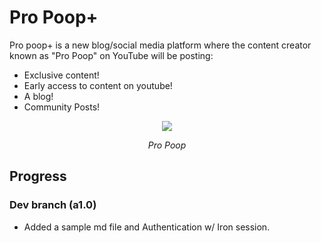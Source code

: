 # Pro Poop+

Pro poop+ is a new blog/social media platform where the content creator known as "Pro Poop" on YouTube will be posting:
- Exclusive content!
- Early access to content on youtube!
- A blog!
- Community Posts!
<p align="center">
<img src="https://yt3.ggpht.com/yti/APfAmoG00yKEQrJ56z4gVsIZ0IsoIdXlCyU06qyCR_hoiA=s88-c-k-c0x00ffffff-no-rj-mo"></p>
<p align="center"><i>Pro Poop</i></p>

## Progress

### Dev branch (a1.0)
- Added a sample md file and Authentication w/ Iron session.